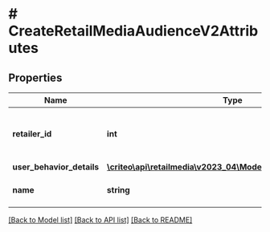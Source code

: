 # # CreateRetailMediaAudienceV2Attributes

## Properties

Name | Type | Description | Notes
------------ | ------------- | ------------- | -------------
**retailer_id** | **int** | ID of the retailer associated with this audience |
**user_behavior_details** | [**\criteo\api\retailmedia\v2023_04\Model\UserBehaviorDetailsV2**](UserBehaviorDetailsV2.md) |  |
**name** | **string** | Name of the audience. |

[[Back to Model list]](../../README.md#models) [[Back to API list]](../../README.md#endpoints) [[Back to README]](../../README.md)
